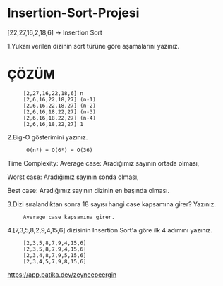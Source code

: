 # Insertion-Sort-Projesi
[22,27,16,2,18,6] -> Insertion Sort

1.Yukarı verilen dizinin sort türüne göre aşamalarını yazınız.
# ÇÖZÜM
         [2,27,16,22,18,6] n
         [2,6,16,22,18,27] (n-1)
         [2,6,16,22,18,27] (n-2)
         [2,6,16,18,22,27] (n-3)
         [2,6,16,18,22,27] (n-4)
         [2,6,16,18,22,27] 1

2.Big-O gösterimini yazınız.

          O(n²) = O(6²) = O(36)

Time Complexity: 
Average case: Aradığımız sayının ortada olması,

Worst case: Aradığımız sayının sonda olması, 

Best case: Aradığımız sayının dizinin en başında olması.

3.Dizi sıralandıktan sonra 18 sayısı hangi case kapsamına girer? Yazınız.
          
         Average case kapsamına girer.

4.[7,3,5,8,2,9,4,15,6] dizisinin Insertion Sort'a göre ilk 4 adımını yazınız.
                                
         [2,3,5,8,7,9,4,15,6]
         [2,3,5,8,7,9,4,15,6]
         [2,3,4,8,7,9,5,15,6]
         [2,3,4,5,7,9,8,15,6]

https://app.patika.dev/zeyneepeergin
